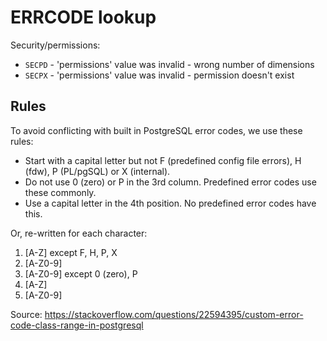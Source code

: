 # ERRCODE lookup

Security/permissions:

* `SECPD` - 'permissions' value was invalid - wrong number of dimensions
* `SECPX` - 'permissions' value was invalid - permission doesn't exist

## Rules

To avoid conflicting with built in PostgreSQL error codes, we use these rules:

* Start with a capital letter but not F (predefined config file errors), H (fdw), P (PL/pgSQL) or X (internal).
* Do not use 0 (zero) or P in the 3rd column. Predefined error codes use these commonly.
* Use a capital letter in the 4th position. No predefined error codes have this.

Or, re-written for each character:

1. [A-Z] except F, H, P, X
2. [A-Z0-9]
3. [A-Z0-9] except 0 (zero), P
4. [A-Z]
5. [A-Z0-9]

Source: https://stackoverflow.com/questions/22594395/custom-error-code-class-range-in-postgresql
